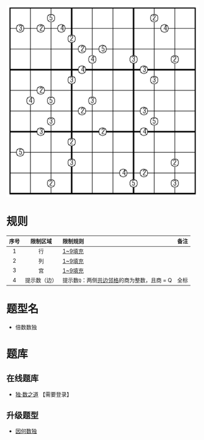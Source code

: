 ![](../../../../images/sudoku/倍数数独.png)

# 规则
| 序号  |  限制区域  | 限制规则                        | 备注  |
|:---:|:------:|:----------------------------|:---:|
|  1  |   行    | [1~9填充]                    |     |
|  2  |   列    | [1~9填充]                    |     |
|  3  |   宫    | [1~9填充]                    |     |
|  4  | 提示数（边） | 提示数`Q`：两侧[共边邻格]的商为整数，且商 = Q | 全标  |

# 题型名
- 倍数数独

# 题库

## 在线题库
- [独·数之道](http://www.sudokufans.org.cn/lx/game.index.php?type=hb2) 【需要登录】

## 升级题型
- [因何数独](单标类/因何数独.md)

[1~9填充]: ../../../../rules.md#1to9填充
[共边邻格]: ../../../../rules.md#共边邻格